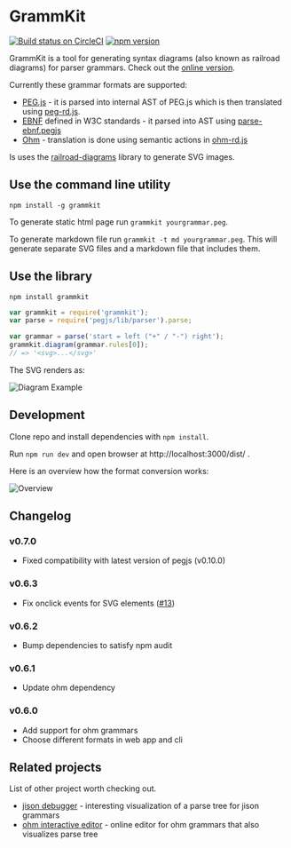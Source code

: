# GrammKit

[![Build status on CircleCI](https://circleci.com/gh/dundalek/GrammKit.svg?style=shield)](https://circleci.com/gh/dundalek/GrammKit) [![npm version](https://img.shields.io/npm/v/grammkit.svg)](https://www.npmjs.com/package/grammkit)


GrammKit is a tool for generating syntax diagrams (also known as railroad diagrams) for parser grammars. Check out the [online version](http://dundalek.com/GrammKit/).

Currently these grammar formats are supported:
- [PEG.js](http://pegjs.org) - it is parsed into internal AST of PEG.js which is then translated using [peg-rd.js](./lib/peg-rd.js).
- [EBNF](http://www.w3.org/TR/2004/REC-xml11-20040204/#sec-notation) defined in W3C standards - it parsed into AST using [parse-ebnf.pegjs](./lib/parse-ebnf.pegjs)
- [Ohm](https://github.com/harc/ohm) - translation is done using semantic actions in [ohm-rd.js](./lib/ohm-rd.js)

Is uses the [railroad-diagrams](https://github.com/tabatkins/railroad-diagrams) library to generate SVG images.

## Use the command line utility

`npm install -g grammkit`

To generate static html page run `grammkit yourgrammar.peg`.

To generate markdown file run `grammkit -t md yourgrammar.peg`.
This will generate separate SVG files and a markdown file that includes them.

## Use the library

`npm install grammkit`

```javascript
var grammkit = require('grammkit');
var parse = require('pegjs/lib/parser').parse;

var grammar = parse('start = left ("+" / "-") right');
grammkit.diagram(grammar.rules[0]);
// => '<svg>...</svg>'

```

The SVG renders as:

![Diagram Example](example.png)

## Development

Clone repo and install dependencies with `npm install`.

Run `npm run dev` and open browser at http://localhost:3000/dist/ .

Here is an overview how the format conversion works:

![Overview](./doc/overview.svg)

## Changelog

### v0.7.0

- Fixed compatibility with latest version of pegjs (v0.10.0)

### v0.6.3

- Fix onclick events for SVG elements ([#13](https://github.com/dundalek/GrammKit/pull/13))

### v0.6.2

- Bump dependencies to satisfy npm audit

### v0.6.1

- Update ohm dependency

### v0.6.0

- Add support for ohm grammars
- Choose different formats in web app and cli

## Related projects

List of other project worth checking out.

- [jison debugger](http://nolanlawson.github.io/jison-debugger/) - interesting visualization of a parse tree for jison grammars
- [ohm interactive editor](https://ohmlang.github.io/editor/) - online editor for ohm grammars that also visualizes parse tree
